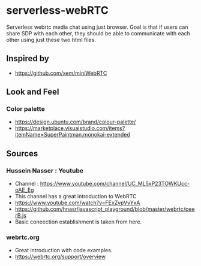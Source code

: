# serverless-webRTC
Serverless webrtc media chat using just browser. Goal is that if users can share SDP with each other, they should be 
able to communicate with each other using just these two html files. 

## Inspired by
* https://github.com/xem/miniWebRTC

## Look and Feel
### Color palette
* https://design.ubuntu.com/brand/colour-palette/
* https://marketplace.visualstudio.com/items?itemName=SuperPaintman.monokai-extended

## Sources

### Hussein Nasser : Youtube 
* Channel : https://www.youtube.com/channel/UC_ML5xP23TOWKUcc-oAE_Eg
* This channel has a great introduction to WebRTC
* https://www.youtube.com/watch?v=FExZvpVvYxA 
* https://github.com/hnasr/javascript_playground/blob/master/webrtc/peerB.js
* Basic coneection establishment is taken from here.

### webrtc.org
* Great introduction with code examples.
* https://webrtc.org/support/overview
